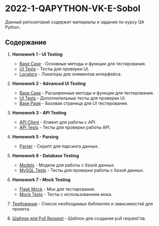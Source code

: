 # 2022-1-QAPYTHON-VK-E-Sobol

Данный репозиторий содержит материалы и задания по курсу QA Python.

## Содержание

1. **Homework 1 - UI Testing**
   - [Base Case](https://github.com/Sobol-EV/2022-1-QAPYTHON-VK-E-Sobol/blob/main/homework1/base.py) - Основные методы и функции для тестирования.
   - [UI Tests](https://github.com/Sobol-EV/2022-1-QAPYTHON-VK-E-Sobol/blob/main/homework1/test_ui.py) - Тесты для проверки UI.
   - [Locators](https://github.com/Sobol-EV/2022-1-QAPYTHON-VK-E-Sobol/blob/main/homework1/ui/locators/basic_locators.py) - Локаторы для элементов интерфейса.

2. **Homework 2 - Advanced UI Testing**
   - [Base Case](https://github.com/Sobol-EV/2022-1-QAPYTHON-VK-E-Sobol/blob/main/homework2/base.py) - Расширенные методы и функции для тестирования.
   - [UI Tests](https://github.com/Sobol-EV/2022-1-QAPYTHON-VK-E-Sobol/blob/main/homework2/test.py) - Дополнительные тесты для проверки UI.
   - [Base Page](https://github.com/Sobol-EV/2022-1-QAPYTHON-VK-E-Sobol/blob/main/homework2/ui/pages/base_page.py) - Базовая страница для UI тестирования.

3. **Homework 3 - API Testing**
   - [API Client](https://github.com/Sobol-EV/2022-1-QAPYTHON-VK-E-Sobol/blob/main/homework3/api/client.py) - Клиент для работы с API.
   - [API Tests](https://github.com/Sobol-EV/2022-1-QAPYTHON-VK-E-Sobol/blob/main/homework3/test_api.py) - Тесты для проверки работы API.

4. **Homework 5 - Parsing**
   - [Parser](https://github.com/Sobol-EV/2022-1-QAPYTHON-VK-E-Sobol/blob/main/homework5/parse.py) - Скрипт для парсинга данных.

5. **Homework 6 - Database Testing**
   - [Models](https://github.com/Sobol-EV/2022-1-QAPYTHON-VK-E-Sobol/blob/main/homework6/models/models.py) - Модели для работы с базой данных.
   - [MySQL Tests](https://github.com/Sobol-EV/2022-1-QAPYTHON-VK-E-Sobol/blob/main/homework6/tests/test_mysql.py) - Тесты для проверки работы с базой данных.

6. **Homework 7 - Mock Testing**
   - [Flask Mock](https://github.com/Sobol-EV/2022-1-QAPYTHON-VK-E-Sobol/blob/main/homework7/mock/flask_mock.py) - Мок для тестирования.
   - [Mock Tests](https://github.com/Sobol-EV/2022-1-QAPYTHON-VK-E-Sobol/blob/main/homework7/tests/test_mock.py) - Тесты с использованием мока.

7. [Требования](https://github.com/Sobol-EV/2022-1-QAPYTHON-VK-E-Sobol/blob/main/requirements.txt) - Список необходимых библиотек и зависимостей для проекта.
8. [Шаблон для Pull Request](https://github.com/Sobol-EV/2022-1-QAPYTHON-VK-E-Sobol/blob/main/pull_request_template.md) - Шаблон для создания pull request'ов.
